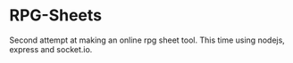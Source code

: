 RPG-Sheets
=================

Second attempt at making an online rpg sheet tool. This time using nodejs, express and socket.io. 